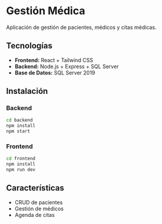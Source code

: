 # Gestión Médica

Aplicación de gestión de pacientes, médicos y citas médicas.

## Tecnologías
- **Frontend:** React + Tailwind CSS
- **Backend:** Node.js + Express + SQL Server
- **Base de Datos:** SQL Server 2019

## Instalación

### Backend
```bash
cd backend
npm install
npm start
```

### Frontend
```bash
cd frontend
npm install
npm run dev
```

## Características
- CRUD de pacientes
- Gestión de médicos
- Agenda de citas
